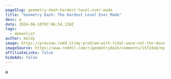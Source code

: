 ```yaml
---
pageSlug: geometry-dash-hardest-level-ever-made
title: "Geometry Dash: The Hardest Level Ever Made"
desc: a
date: 2024-06-10T07:06:54.139Z
tags:
  - demonlist
author: moldy
image: https://preview.redd.it/my-problem-with-tidal-wave-not-the-deco-v0-cas30ogfhffb1.png?width=635&format=png&auto=webp&s=c7a7ea91305ce310193c5fe487f90438a4d5844c
imageSource: https://www.reddit.com/r/geometrydash/comments/15f2do8/my_problem_with_tidal_wave_not_the_deco/
affiliateLinks: false
hideAds: false
---
```

a
